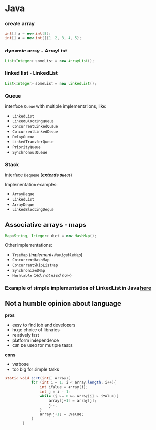 # Java

### create array
```java
int[] a = new int[5];
int[] a = new int[]{1, 2, 3, 4, 5}; 
```
### dynamic array - ArrayList
```java
List<Integer> someList = new ArrayList();
```

### linked list - LinkedList
```java
List<Integer> someList = new LinkedList();
```

### Queue
interface `Queue` with multiple implementations, like: 

- `LinkedList` 
- `LinkedBlockingQueue`
- `ConcurrentLinkedQueue`
- `ConcurrentLinkedDeque`
- `DelayQueue`
- `LinkedTransferQueue`
- `PriorityQueue`
- `SynchronousQueue`

### Stack
interface `Dequeue` (**_extends `Queue`_**)

Implementation examples:

- `ArrayDeque`  
- `LinkedList` 
- `ArrayDeque`  
- `LinkedBlockingDeque`

<div id="map" />
 
## Associative arrays - maps
```java
Map<String, Integer> dict = new HashMap();
```
Other implementations:

- `TreeMap` (_implements `NavigableMap`_)
- `ConcurrentHashMap`
- `ConcurrentSkipListMap`
- `SynchronizedMap`
- `Hashtable` (_old, not used now_)

### Example of simple implementation of LinkedList in Java [here](/linkedlist.html#java)


## Not a humble opinion about language
**pros**

- easy to find job and developers
- huge choice of libraries
- relatively fast
- platform independence
- can be used for multiple tasks 


**cons**

- verbose
- too big for simple tasks


```java
static void sort(int[] array){
            for (int i = 1; i < array.length; i++){
                int iValue = array[i];
                int j = i - 1;
                while (j >= 0 && array[j] > iValue){
                    array[j+1] = array[j];
                    j--;
                }
                array[j+1] = iValue;
            }
        } 
```
